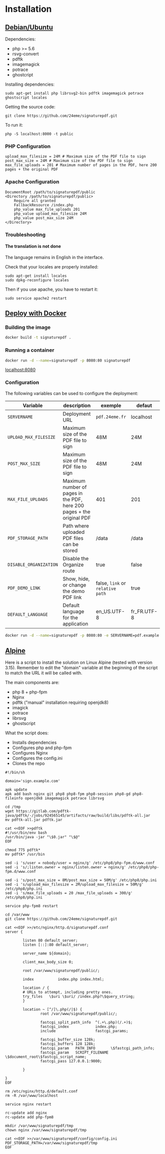 # Installation

## [Debian/Ubuntu](#debian-ubuntu)

Dependencies:

- php >= 5.6
- rsvg-convert
- pdftk
- imagemagick
- potrace
- ghostcript

Installing dependencies:
```
sudo apt-get install php librsvg2-bin pdftk imagemagick potrace ghostscript locales
```

Getting the source code:

```
git clone https://github.com/24eme/signaturepdf.git
```

To run it:

```
php -S localhost:8000 -t public
```

### PHP Configuration

```
upload_max_filesize = 24M # Maximum size of the PDF file to sign
post_max_size = 24M # Maximum size of the PDF file to sign
max_file_uploads = 201 # Maximum number of pages in the PDF, here 200 pages + the original PDF
```

### Apache Configuration

```
DocumentRoot /path/to/signaturepdf/public
<Directory /path/to/signaturepdf/public>
    Require all granted
    FallbackResource /index.php
    php_value max_file_uploads 201
    php_value upload_max_filesize 24M
    php_value post_max_size 24M
</Directory>
```
### Troubleshooting

#### The translation is not done

The language remains in English in the interface.

Check that your locales are properly installed:

```
sudo apt-get install locales
sudo dpkg-reconfigure locales
```

Then if you use apache, you have to restart it:

```
sudo service apache2 restart
```

## [Deploy with Docker](#docker)

### Building the image

```bash
docker build -t signaturepdf .
```

### Running a container

```bash
docker run -d --name=signaturepdf -p 8080:80 signaturepdf
```

[localhost:8080](http://localhost:8080)

### Configuration

The following variables can be used to configure the deployment:

| Variable               | description                                                           | exemple                          | defaut      |
|------------------------|-----------------------------------------------------------------------|----------------------------------|-------------|
| `SERVERNAME`           | Deployment URL                                                        | `pdf.24eme.fr`                   | localhost   |
| `UPLOAD_MAX_FILESIZE`  | Maximum size of the PDF file to sign                                  | 48M                              | 24M         |
| `POST_MAX_SIZE`        | Maximum size of the PDF file to sign                                  | 48M                              | 24M         |
| `MAX_FILE_UPLOADS`     | Maximum number of pages in the PDF, here 200 pages + the original PDF | 401                              | 201         |
| `PDF_STORAGE_PATH`     | Path where uploaded PDF files can be stored                           | /data                            | /data       |
| `DISABLE_ORGANIZATION` | Disable the Organize route                                            | true                             | false       |
| `PDF_DEMO_LINK`        | Show, hide, or change the demo PDF link                               | false, `link` or `relative path` | true        |
| `DEFAULT_LANGUAGE`     | Default language for the application                                  | en_US.UTF-8                      | fr_FR.UTF-8 |

```bash
docker run -d --name=signaturepdf -p 8080:80 -e SERVERNAME=pdf.example.org -e UPLOAD_MAX_FILESIZE=48M -e POST_MAX_SIZE=48M -e MAX_FILE_UPLOADS=401 -e PDF_STORAGE_PATH=/data signaturepdf
```

## [Alpine](#alpine)

Here is a script to install the solution on Linux Alpine (tested with version 3.15).
Remember to edit the "domain" variable at the beginning of the script to match the URL it will be called with.

The main components are:

- php 8 + php-fpm
- Nginx
- pdftk ("manual" installation requiring openjdk8)
- imagick
- potrace
- librsvg
- ghostscript

What the script does:

- Installs dependencies
- Configures php and php-fpm
- Configures Nginx
- Configures the config.ini
- Clones the repo

```
#!/bin/sh

domain='sign.example.com'

apk update
apk add bash nginx git php8 php8-fpm php8-session php8-gd php8-fileinfo openjdk8 imagemagick potrace librsvg

cd /tmp
wget https://gitlab.com/pdftk-java/pdftk/-/jobs/924565145/artifacts/raw/build/libs/pdftk-all.jar
mv pdftk-all.jar pdftk.jar

cat <<EOF >>pdftk
#!/usr/bin/env bash
/usr/bin/java -jar "\$0.jar" "\$@"
EOF

chmod 775 pdftk*
mv pdftk* /usr/bin

sed -i 's/user = nobody/user = nginx/g' /etc/php8/php-fpm.d/www.conf
sed -i 's/;listen.owner = nginx/listen.owner = nginx/g' /etc/php8/php-fpm.d/www.conf

sed -i 's/post_max_size = 8M/post_max_size = 50M/g' /etc/php8/php.ini
sed -i 's/upload_max_filesize = 2M/upload_max_filesize = 50M/g' /etc/php8/php.ini
sed -i 's/max_file_uploads = 20 /max_file_uploads = 300/g' /etc/php8/php.ini

service php-fpm8 restart

cd /var/www
git clone https://github.com/24eme/signaturepdf.git

cat <<EOF >>/etc/nginx/http.d/signaturepdf.conf
server {

        listen 80 default_server;
        listen [::]:80 default_server;

        server_name ${domain};

        client_max_body_size 0;

        root /var/www/signaturepdf/public/;

        index           index.php index.html;

        location / {
        # URLs to attempt, including pretty ones.
        try_files   \$uri \$uri/ /index.php?\$query_string;
        }

        location ~ [^/]\.php(/|$) {
                root /var/www/signaturepdf/public/;

                fastcgi_split_path_info  ^(.+\.php)(/.+)$;
                fastcgi_index            index.php;
                include                  fastcgi_params;

                fastcgi_buffer_size 128k;
                fastcgi_buffers 128 128k;
                fastcgi_param   PATH_INFO       \$fastcgi_path_info;
                fastcgi_param   SCRIPT_FILENAME \$document_root\$fastcgi_script_name;
                fastcgi_pass 127.0.0.1:9000;

        }

}
EOF

rm /etc/nginx/http.d/default.conf
rm -R /var/www/localhost

service nginx restart

rc-update add nginx
rc-update add php-fpm8

mkdir /var/www/signaturepdf/tmp
chown nginx /var/www/signaturepdf/tmp

cat <<EOF >>/var/www/signaturepdf/config/config.ini
PDF_STORAGE_PATH=/var/www/signaturepdf/tmp
EOF
```

